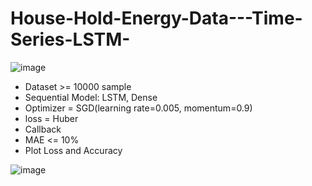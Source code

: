 # House-Hold-Energy-Data---Time-Series-LSTM-
![image](https://user-images.githubusercontent.com/47806867/135288338-08129577-980d-438a-9010-c368c4774a47.png)

- Dataset >= 10000 sample
- Sequential Model: LSTM, Dense
- Optimizer = SGD(learning rate=0.005, momentum=0.9)
- loss = Huber
- Callback
- MAE <= 10%
- Plot Loss and Accuracy

![image](https://user-images.githubusercontent.com/47806867/135288405-bae0ecd8-989f-42f7-96f2-41663a87464d.png)
